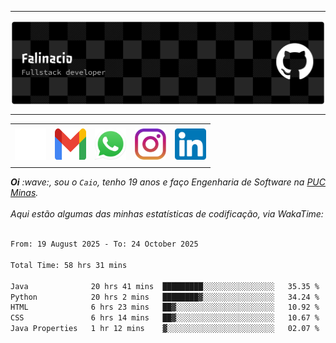 -----

<div>
<img align="center" alt="Header" src="img/github-header-banner.png"/>
</div>

-----

<div align="center">
<table>
<tr>
 <td align="center" colspan="11"></td>
</tr> 
<tr>

<td><a href="https://github.com/caiofalsantos" target="_blank"><img src="img/github2.png" width="50px" height="50px"/></a>
</td>
<td><a href="mailto:caiofalinacio@gmail.com" target="_blank"><img src="img/gmail3.png" width="50px" height="50px"/></a>
</td>
<td><a href="https://wa.me/5531995597489" target="_blank"><img src="img/wpp2.png" width="50px" height="50px"/></a>
</td>
<td><a href="https://www.instagram.com/caiofalinacio/" target="_blank"><img src="img/insta2.png" width="50px" height="50px"/></a>
</td>
<td><a href="https://www.linkedin.com/in/caio-falinacio-464b18357" target="_blank"><img src="img/linkedin2.png" width="50px" height="50px"/></a>
</td>

</tr>
<tr>
 <td align="center" colspan="11"></td>
</tr> 
</table>
</div>

<div align="justify">
<i><b>Oi</b> :wave:, sou o <code>Caio</code>, tenho 19 anos e faço Engenharia de Software na <a href="https://www.pucminas.br/" target="_blank">PUC Minas</a>.</i> 
<i><br><br>Aqui estão algumas das minhas estatísticas de codificação, via WakaTime:</i>
</div>
<br>
<!--START_SECTION:waka-->

```txt
From: 19 August 2025 - To: 24 October 2025

Total Time: 58 hrs 31 mins

Java              20 hrs 41 mins  █████████░░░░░░░░░░░░░░░░   35.35 %
Python            20 hrs 2 mins   ████████▓░░░░░░░░░░░░░░░░   34.24 %
HTML              6 hrs 23 mins   ██▓░░░░░░░░░░░░░░░░░░░░░░   10.92 %
CSS               6 hrs 14 mins   ██▓░░░░░░░░░░░░░░░░░░░░░░   10.67 %
Java Properties   1 hr 12 mins    ▓░░░░░░░░░░░░░░░░░░░░░░░░   02.07 %
```

<!--END_SECTION:waka-->







